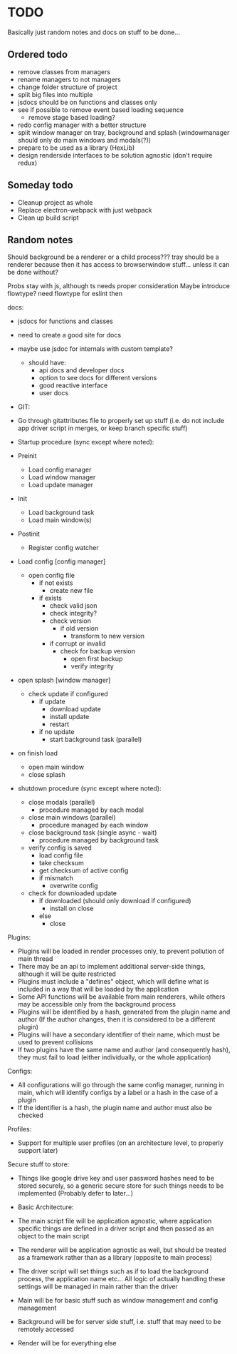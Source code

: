 # TODO

Basically just random notes and docs on stuff to be done...

## Ordered todo

- remove classes from managers
- rename managers to not managers
- change folder structure of project
- split big files into multiple
- jsdocs should be on functions and classes only
- see if possible to remove event based loading sequence
  - remove stage based loading?
- redo config manager with a better structure
- split window manager on tray, background and splash (windowmanager should only do main windows and modals(?))
- prepare to be used as a library (HexLib)
- design renderside interfaces to be solution agnostic (don't require redux)

## Someday todo

- Cleanup project as whole
- Replace electron-webpack with just webpack
- Clean up build script

## Random notes

Should background be a renderer or a child process???
tray should be a renderer because then it has access to browserwindow stuff... unless it can be done without?

Probs stay with js, although ts needs proper consideration
Maybe introduce flowtype? need flowtype for eslint then

docs:

- jsdocs for functions and classes
- need to create a good site for docs
- maybe use jsdoc for internals with custom template?

  - should have:
    - api docs and developer docs
    - option to see docs for different versions
    - good reactive interface
    - user docs

- GIT:
- Go through gitattributes file to properly set up stuff (i.e. do not include app driver script in merges, or keep branch specific stuff)

- Startup procedure (sync except where noted):

- Preinit
  - Load config manager
  - Load window manager
  - Load update manager
- Init
  - Load background task
  - Load main window(s)
- Postinit
  - Register config watcher

* Load config [config manager]
  - open config file
    - if not exists
      - create new file
    - if exists
      - check valid json
      - check integrity?
      - check version
        - if old version
          - transform to new version
      - if corrupt or invalid
        - check for backup version
          - open first backup
          - verify integrity
* open splash [window manager]
  - check update if configured
    - if update
      - download update
      - install update
      - restart
    - if no update
      - start background task (parallel)
* on finish load

  - open main window
  - close splash

* shutdown procedure (sync except where noted):
  - close modals (parallel)
    - procedure managed by each modal
  - close main windows (parallel)
    - procedure managed by each window
  - close background task (single async - wait)
    - procedure managed by background task
  - verify config is saved
    - load config file
    - take checksum
    - get checksum of active config
    - if mismatch
      - overwrite config
  - check for downloaded update
    - if downloaded (should only download if configured)
      - install on close
    - else
      - close

Plugins:

- Plugins will be loaded in render processes only, to prevent pollution of main thread
- There may be an api to implement additional server-side things, although it will be quite restricted
- Plugins must include a "defines" object, which will define what is included in a way that will be loaded by the application
- Some API functions will be available from main renderers, while others may be accessible only from the background process
- Plugins will be identified by a hash, generated from the plugin name and author (If the author changes, then it is considered to be a different plugin)
- Plugins will have a secondary identifier of their name, which must be used to prevent collisions
- If two plugins have the same name and author (and consequently hash), they must fail to load (either individually, or the whole application)

Configs:

- All configurations will go through the same config manager, running in main, which will identify configs by a label or a hash in the case of a plugin
- If the identifier is a hash, the plugin name and author must also be checked

Profiles:

- Support for multiple user profiles (on an architecture level, to properly support later)

Secure stuff to store:

- Things like google drive key and user password hashes need to be stored securely, so a generic secure store for such things needs to be implemented (Probably defer to later...)

- Basic Architecture:
- The main script file will be application agnostic, where application specific things are defined in a driver script and then passed as an object to the main script
- The renderer will be application agnostic as well, but should be treated as a framework rather than as a library (opposite to main process)
- The driver script will set things such as if to load the background process, the application name etc... All logic of actually handling these settings will be managed in main rather than the driver
- Main will be for basic stuff such as window management and config management
- Background will be for server side stuff, i.e. stuff that may need to be remotely accessed
- Render will be for everything else
